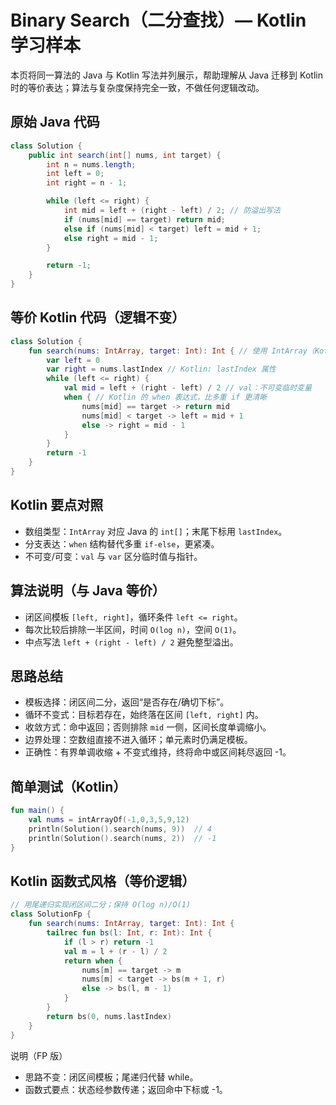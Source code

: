 # Binary Search（二分查找）— Kotlin 学习样本

本页将同一算法的 Java 与 Kotlin 写法并列展示，帮助理解从 Java 迁移到 Kotlin 时的等价表达；算法与复杂度保持完全一致，不做任何逻辑改动。

## 原始 Java 代码

```java
class Solution {
    public int search(int[] nums, int target) {
        int n = nums.length;
        int left = 0;
        int right = n - 1;

        while (left <= right) {
            int mid = left + (right - left) / 2; // 防溢出写法
            if (nums[mid] == target) return mid;
            else if (nums[mid] < target) left = mid + 1;
            else right = mid - 1;
        }

        return -1;
    }
}
```

## 等价 Kotlin 代码（逻辑不变）

```kotlin
class Solution {
    fun search(nums: IntArray, target: Int): Int { // 使用 IntArray（Kotlin 原生整型数组）
        var left = 0
        var right = nums.lastIndex // Kotlin: lastIndex 属性
        while (left <= right) {
            val mid = left + (right - left) / 2 // val：不可变临时变量
            when { // Kotlin 的 when 表达式，比多重 if 更清晰
                nums[mid] == target -> return mid
                nums[mid] < target -> left = mid + 1
                else -> right = mid - 1
            }
        }
        return -1
    }
}
```

## Kotlin 要点对照

- 数组类型：`IntArray` 对应 Java 的 `int[]`；末尾下标用 `lastIndex`。
- 分支表达：`when` 结构替代多重 `if-else`，更紧凑。
- 不可变/可变：`val` 与 `var` 区分临时值与指针。

## 算法说明（与 Java 等价）

- 闭区间模板 `[left, right]`，循环条件 `left <= right`。
- 每次比较后排除一半区间，时间 `O(log n)`，空间 `O(1)`。
- 中点写法 `left + (right - left) / 2` 避免整型溢出。

## 思路总结

- 模板选择：闭区间二分，返回“是否存在/确切下标”。
- 循环不变式：目标若存在，始终落在区间 `[left, right]` 内。
- 收敛方式：命中返回；否则排除 `mid` 一侧，区间长度单调缩小。
- 边界处理：空数组直接不进入循环；单元素时仍满足模板。
- 正确性：有界单调收缩 + 不变式维持，终将命中或区间耗尽返回 -1。

## 简单测试（Kotlin）

```kotlin
fun main() {
    val nums = intArrayOf(-1,0,3,5,9,12)
    println(Solution().search(nums, 9))  // 4
    println(Solution().search(nums, 2))  // -1
}
```

## Kotlin 函数式风格（等价逻辑）

```kotlin
// 用尾递归实现闭区间二分；保持 O(log n)/O(1)
class SolutionFp {
    fun search(nums: IntArray, target: Int): Int {
        tailrec fun bs(l: Int, r: Int): Int {
            if (l > r) return -1
            val m = l + (r - l) / 2
            return when {
                nums[m] == target -> m
                nums[m] < target -> bs(m + 1, r)
                else -> bs(l, m - 1)
            }
        }
        return bs(0, nums.lastIndex)
    }
}
```

说明（FP 版）
- 思路不变：闭区间模板；尾递归代替 while。
- 函数式要点：状态经参数传递；返回命中下标或 -1。
